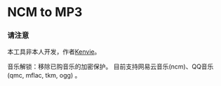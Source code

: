 # NCM to MP3

### 请注意
本工具非本人开发，作者[Kenvie](https://kenvie.com)。

音乐解锁：移除已购音乐的加密保护。 目前支持网易云音乐(ncm)、QQ音乐(qmc, mflac, tkm, ogg) 。
